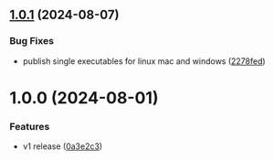 ## [1.0.1](https://github.com/dkopec/excel-find-replace/compare/v1.0.0...v1.0.1) (2024-08-07)


### Bug Fixes

* publish single executables for linux mac and windows ([2278fed](https://github.com/dkopec/excel-find-replace/commit/2278fed81965b68d9f00bfb8264b617f32f3a3c9))

# 1.0.0 (2024-08-01)


### Features

* v1 release ([0a3e2c3](https://github.com/dkopec/excel_find_replace/commit/0a3e2c31c205b5d353fc21ed9cd94530ddf4536d))
